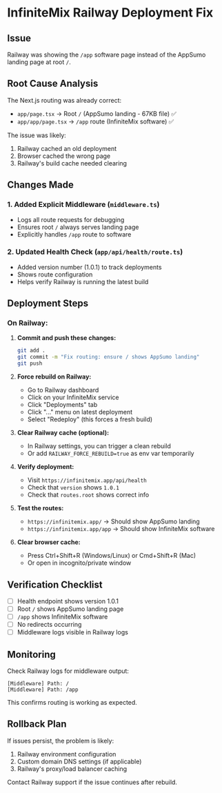 # InfiniteMix Railway Deployment Fix

## Issue
Railway was showing the `/app` software page instead of the AppSumo landing page at root `/`.

## Root Cause Analysis
The Next.js routing was already correct:
- `app/page.tsx` → Root `/` (AppSumo landing - 67KB file) ✅
- `app/app/page.tsx` → `/app` route (InfiniteMix software) ✅

The issue was likely:
1. Railway cached an old deployment
2. Browser cached the wrong page
3. Railway's build cache needed clearing

## Changes Made

### 1. Added Explicit Middleware (`middleware.ts`)
- Logs all route requests for debugging
- Ensures root `/` always serves landing page
- Explicitly handles `/app` route to software

### 2. Updated Health Check (`app/api/health/route.ts`)
- Added version number (1.0.1) to track deployments
- Shows route configuration
- Helps verify Railway is running the latest build

## Deployment Steps

### On Railway:

1. **Commit and push these changes:**
   ```bash
   git add .
   git commit -m "Fix routing: ensure / shows AppSumo landing"
   git push
   ```

2. **Force rebuild on Railway:**
   - Go to Railway dashboard
   - Click on your InfiniteMix service
   - Click "Deployments" tab
   - Click "..." menu on latest deployment
   - Select "Redeploy" (this forces a fresh build)

3. **Clear Railway cache (optional):**
   - In Railway settings, you can trigger a clean rebuild
   - Or add `RAILWAY_FORCE_REBUILD=true` as env var temporarily

4. **Verify deployment:**
   - Visit `https://infinitemix.app/api/health`
   - Check that `version` shows `1.0.1`
   - Check that `routes.root` shows correct info

5. **Test the routes:**
   - `https://infinitemix.app/` → Should show AppSumo landing
   - `https://infinitemix.app/app` → Should show InfiniteMix software

6. **Clear browser cache:**
   - Press Ctrl+Shift+R (Windows/Linux) or Cmd+Shift+R (Mac)
   - Or open in incognito/private window

## Verification Checklist

- [ ] Health endpoint shows version 1.0.1
- [ ] Root `/` shows AppSumo landing page
- [ ] `/app` shows InfiniteMix software
- [ ] No redirects occurring
- [ ] Middleware logs visible in Railway logs

## Monitoring

Check Railway logs for middleware output:
```
[Middleware] Path: /
[Middleware] Path: /app
```

This confirms routing is working as expected.

## Rollback Plan

If issues persist, the problem is likely:
1. Railway environment configuration
2. Custom domain DNS settings (if applicable)
3. Railway's proxy/load balancer caching

Contact Railway support if the issue continues after rebuild.
